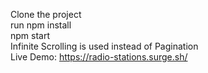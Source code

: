 Clone the project <br />
run npm install <br />
npm start <br />
Infinite Scrolling is used instead of Pagination <br />
Live Demo: https://radio-stations.surge.sh/
